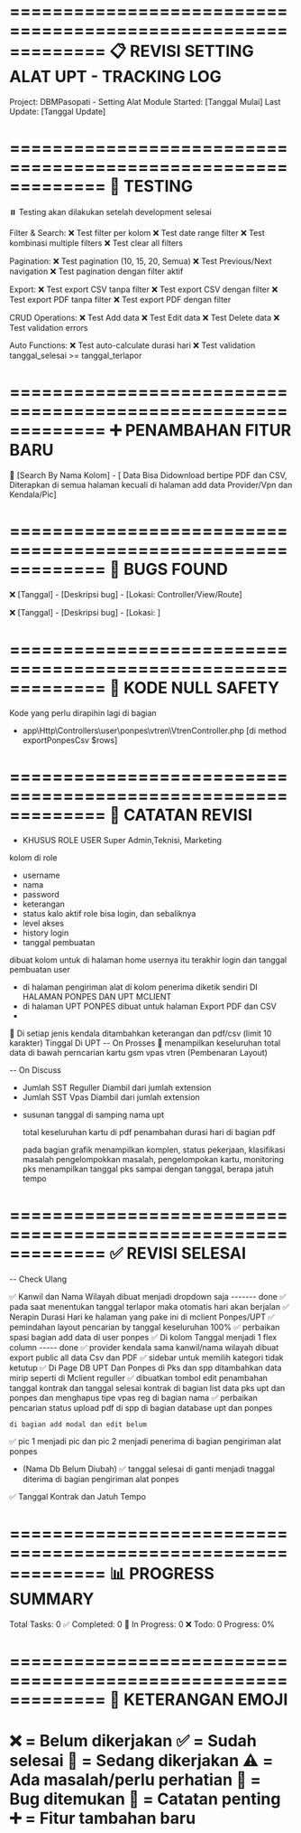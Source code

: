 =============================================================
📋 REVISI SETTING ALAT UPT - TRACKING LOG
=============================================================
Project: DBMPasopati - Setting Alat Module
Started: [Tanggal Mulai]
Last Update: [Tanggal Update]

=============================================================
🧪 TESTING
=============================================================
⏸️ Testing akan dilakukan setelah development selesai

Filter & Search:
❌ Test filter per kolom
❌ Test date range filter
❌ Test kombinasi multiple filters
❌ Test clear all filters

Pagination:
❌ Test pagination (10, 15, 20, Semua)
❌ Test Previous/Next navigation
❌ Test pagination dengan filter aktif

Export:
❌ Test export CSV tanpa filter
❌ Test export CSV dengan filter
❌ Test export PDF tanpa filter
❌ Test export PDF dengan filter

CRUD Operations:
❌ Test Add data
❌ Test Edit data
❌ Test Delete data
❌ Test validation errors

Auto Functions:
❌ Test auto-calculate durasi hari
❌ Test validation tanggal_selesai >= tanggal_terlapor

=============================================================
➕ PENAMBAHAN FITUR BARU
=============================================================
🔄 [Search By Nama Kolom] - [ Data Bisa Didownload bertipe PDF dan CSV, Diterapkan di semua halaman kecuali di halaman add data Provider/Vpn dan Kendala/Pic]

=============================================================
🐛 BUGS FOUND
=============================================================

❌ [Tanggal] - [Deskripsi bug] - [Lokasi: Controller/View/Route]

❌ [Tanggal] - [Deskripsi bug] - [Lokasi: ]

=============================================================
📝 KODE NULL SAFETY
=============================================================

Kode yang perlu dirapihin lagi di bagian

- app\Http\Controllers\user\ponpes\vtren\VtrenController.php [di method exportPonpesCsv $rows]

=============================================================
📝 CATATAN REVISI
=============================================================

- KHUSUS ROLE USER
 Super Admin,Teknisi, Marketing

 kolom di role 
 - username
 - nama
 - password
 - keterangan
 - status kalo aktif role bisa login, dan sebaliknya
 - level akses 
 - history login 
 - tanggal pembuatan

 dibuat kolom untuk di halaman home usernya itu 
 terakhir login dan tanggal pembuatan user



- di halaman pengiriman alat di kolom penerima diketik sendiri DI HALAMAN PONPES DAN UPT MCLIENT
- di halaman UPT PONPES dibuat untuk halaman Export PDF dan CSV
-



🔄 Di setiap jenis kendala ditambahkan keterangan dan pdf/csv (limit 10 karakter) Tinggal Di UPT
-- On Prosses
🔄 menampilkan keseluruhan total data di bawah perncarian kartu gsm vpas vtren
(Pembenaran Layout)


-- On Discuss
- Jumlah SST Reguller Diambil dari jumlah extension
- Jumlah SST Vpas Diambil dari jumlah extension



<!-- - menu user di limit 1000 data -->
<!-- - kartu terpakai/hari menjadi kartu terpakai dibahian kartu -->
- susunan tanggal di samping nama upt 

  total keseluruhan kartu di pdf
  penambahan durasi hari di bagian pdf

  pada bagian grafik menampilkan komplen, status pekerjaan, klasifikasi masalah pengelompokkan masalah, pengelompokan kartu, monitoring pks menampilkan tanggal pks sampai dengan tanggal, berapa jatuh tempo


=============================================================
✅ REVISI SELESAI
=============================================================

-- Check Ulang

✅ Kanwil dan Nama Wilayah dibuat menjadi dropdown saja ------- done
✅ pada saat menentukan tanggal terlapor maka otomatis hari akan berjalan
✅ Nerapin Durasi Hari ke halaman yang pake ini di mclient Ponpes/UPT
✅ pemindahan layout pencarian by tanggal keseluruhan 100%
✅ perbaikan spasi bagian add data di user ponpes
✅ Di kolom Tanggal menjadi 1 flex column ----- done
✅ provider kendala sama kanwil/nama wilayah dibuat export public all data Csv dan PDF
✅ sidebar untuk memilih kategori tidak ketutup
✅ Di Page DB UPT Dan Ponpes di Pks dan spp ditambahkan data mirip seperti di Mclient reguller
✅ dibuatkan tombol edit penambahan tanggal kontrak dan tanggal selesai kontrak di bagian list data pks upt dan ponpes dan menghapus tipe vpas reg di bagian nama
✅ perbaikan pencarian status upload pdf di spp di bagian database upt dan ponpes



    di bagian add modal dan edit belum
✅ pic 1 menjadi pic dan pic 2 menjadi penerima di bagian pengiriman alat ponpes
- (Nama Db Belum Diubah)
✅ tanggal selesai di ganti menjadi tnaggal diterima di bagian pengiriman alat ponpes

✅ Tanggal Kontrak dan Jatuh Tempo

=============================================================
📊 PROGRESS SUMMARY
=============================================================
Total Tasks: 0
✅ Completed: 0
🔄 In Progress: 0
❌ Todo: 0
Progress: 0%

=============================================================
📌 KETERANGAN EMOJI
=============================================================
❌ = Belum dikerjakan
✅ = Sudah selesai
🔄 = Sedang dikerjakan
⚠️ = Ada masalah/perlu perhatian
🐛 = Bug ditemukan
📝 = Catatan penting
➕ = Fitur tambahan baru
=============================================================

